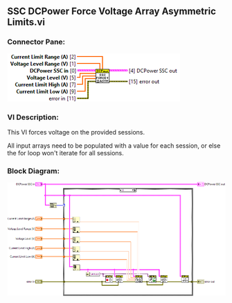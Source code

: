 ## **SSC DCPower Force Voltage Array Asymmetric Limits.vi**
### Connector Pane:
![alt text](/docs/images/Instrument%20Control/DCPower/SSC%20DCPower/Source/Constant%20Voltage/SSC%20DCPower%20Force%20Voltage%20Array%20Asymmetric%20Limits.vic.png "SSC DCPower Force Voltage Array Asymmetric Limits.vi connector pane")

### VI Description:
This VI forces voltage on the provided sessions.

All input arrays need to be populated with a value for each session, or else the for loop won't iterate for all sessions.

### Block Diagram:
![alt text](/docs/images/Instrument%20Control/DCPower/SSC%20DCPower/Source/Constant%20Voltage/SSC%20DCPower%20Force%20Voltage%20Array%20Asymmetric%20Limits.vid.png "SSC DCPower Force Voltage Array Asymmetric Limits.vi block diagram")
